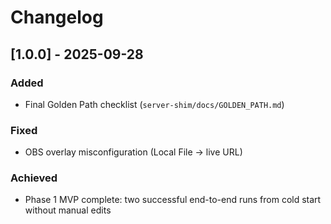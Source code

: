 # Changelog

## [1.0.0] - 2025-09-28
### Added
- Final Golden Path checklist (`server-shim/docs/GOLDEN_PATH.md`)

### Fixed
- OBS overlay misconfiguration (Local File → live URL)

### Achieved
- Phase 1 MVP complete: two successful end-to-end runs from cold start without manual edits
